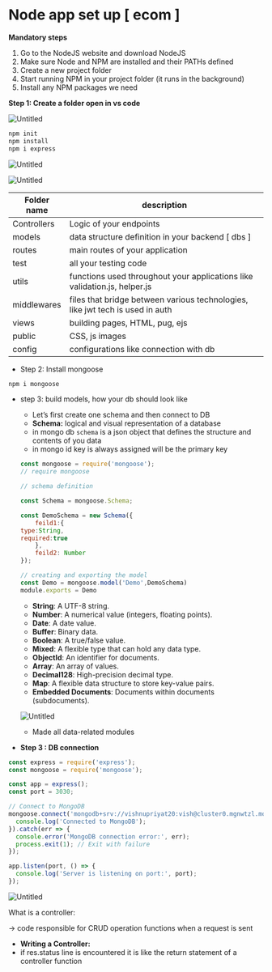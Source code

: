 # Node app set up [ ecom ]

**Mandatory steps**

1. Go to the NodeJS website and download NodeJS
2. Make sure Node and NPM are installed and their PATHs defined
3. Create a new project folder
4. Start running NPM in your project folder (it runs in the background)
5. Install any NPM packages we need

**Step 1: Create a folder open in vs code**

![Untitled](Node%20app%20set%20up%20%5B%20ecom%20%5D%205e70c248a92348d28a2fad30a09475c8/Untitled.png)

```jsx
npm init
npm install
npm i express
```

![Untitled](Node%20app%20set%20up%20%5B%20ecom%20%5D%205e70c248a92348d28a2fad30a09475c8/Untitled%201.png)

![Untitled](Node%20app%20set%20up%20%5B%20ecom%20%5D%205e70c248a92348d28a2fad30a09475c8/Untitled%202.png)

| Folder name | description |
| --- | --- |
| Controllers | Logic of your endpoints |
| models | data structure definition in your backend [ dbs ] |
| routes | main routes of your application |
| test | all your testing code |
| utils | functions used throughout your applications like validation.js, helper.js |
| middlewares | files that bridge between various technologies, like jwt tech is used in auth  |
| views | building pages, HTML, pug, ejs |
| public | CSS, js images |
| config | configurations like connection with db |
- Step 2: Install mongoose

```jsx
npm i mongoose
```

- step 3: build models, how your db should look like
    - Let’s first create one schema and then connect to DB
    - **Schema:** logical and visual representation of a database
    - in mongo db `schema` is a json object that defines the structure and contents of you data
    - in mongo id key is always assigned will be the primary key
    
    ```jsx
    const mongoose = require('mongoose');
    // require mongoose 
    
    // schema definition
    
    const Schema = mongoose.Schema;
    
    const DemoSchema = new Schema({
        feild1:{
    type:String,
    required:true
        },
        feild2: Number
    });
    
    // creating and exporting the model
    const Demo = mongoose.model('Demo',DemoSchema)
    module.exports = Demo
    
    ```
    
    - **String**: A UTF-8 string.
    - **Number**: A numerical value (integers, floating points).
    - **Date**: A date value.
    - **Buffer**: Binary data.
    - **Boolean**: A true/false value.
    - **Mixed**: A flexible type that can hold any data type.
    - **ObjectId**: An identifier for documents.
    - **Array**: An array of values.
    - **Decimal128**: High-precision decimal type.
    - **Map**: A flexible data structure to store key-value pairs.
    - **Embedded Documents**: Documents within documents (subdocuments).
    
    ![Untitled](Node%20app%20set%20up%20%5B%20ecom%20%5D%205e70c248a92348d28a2fad30a09475c8/Untitled%203.png)
    
    - Made all data-related modules
- **Step 3 : DB connection**

```jsx
const express = require('express');
const mongoose = require('mongoose');

const app = express();
const port = 3030;

// Connect to MongoDB
mongoose.connect('mongodb+srv://vishnupriyat20:vish@cluster0.mgnwtzl.mongodb.net/').then(() => {
  console.log('Connected to MongoDB');
}).catch(err => {
  console.error('MongoDB connection error:', err);
  process.exit(1); // Exit with failure
});

app.listen(port, () => {
  console.log('Server is listening on port:', port);
});

```

![Untitled](Node%20app%20set%20up%20%5B%20ecom%20%5D%205e70c248a92348d28a2fad30a09475c8/Untitled%204.png)

What is a controller: 

→ code responsible for CRUD operation functions when a request is sent

- **Writing a Controller:**
- if res.status line is encountered it is like the return statement of a controller function